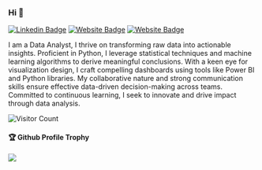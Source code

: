 ### Hi 👋

[![Linkedin Badge](https://img.shields.io/badge/-Suresh-blue?style=flat-square&logo=Linkedin&logoColor=white&link=linkedin.com/in/suresh-kanna-403793227/)](linkedin.com/in/suresh-kanna-403793227/)
[![Website Badge](https://img.shields.io/badge/WebSite-Suresh-green)](https://sk-portfolio-gules.vercel.app)
[![Website Badge](https://img.shields.io/badge/StackOverflow-Suresh-yellow)](https://stackoverflow.com/users/21170470/suresh-kanna-)

I am a Data Analyst, I thrive on transforming raw data into actionable insights. Proficient in Python, I leverage statistical techniques and machine learning algorithms to derive meaningful conclusions. With a keen eye for visualization design, I craft compelling dashboards using tools like Power BI and Python libraries. My collaborative nature and strong communication skills ensure effective data-driven decision-making across teams. Committed to continuous learning, I seek to innovate and drive impact through data analysis.


![Visitor Count](https://profile-counter.glitch.me/sureshkanna1071/count.svg)

<div>
  <h4>🏆 Github Profile Trophy</h4>
  <a href="https://github.com/ryo-ma/github-profile-trophy">
    <img src="https://github-profile-trophy.vercel.app/?username=sureshkanna1071&column=7"/>
  </a>
</div>

